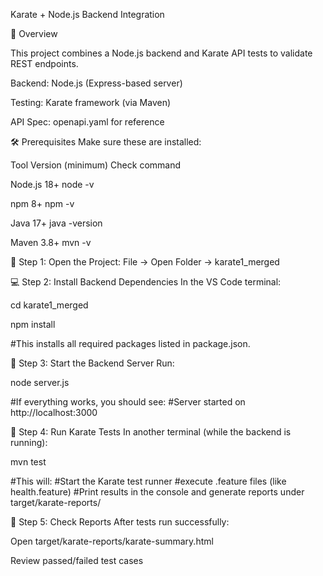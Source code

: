 Karate + Node.js Backend Integration

📖 Overview

This project combines a Node.js backend and Karate API tests to validate REST endpoints.

Backend: Node.js (Express-based server)

Testing: Karate framework (via Maven)

API Spec: openapi.yaml for reference

🛠️ Prerequisites
Make sure these are installed:

Tool	      Version (minimum)	    Check command

Node.js	       18+	                 node -v

npm	           8+	                   npm -v

Java           17+	               java -version

Maven	         3.8+	                 mvn -v

🚀 Step 1: Open the Project:
File → Open Folder → karate1_merged

💻 Step 2: Install Backend Dependencies
In the VS Code terminal:

cd karate1_merged

npm install

#This installs all required packages listed in package.json.

🧩 Step 3: Start the Backend Server
Run:

node server.js

#If everything works, you should see:
#Server started on http://localhost:3000

🧪 Step 4: Run Karate Tests
In another terminal (while the backend is running):

mvn test

#This will:
#Start the Karate test runner
#execute .feature files (like health.feature)
#Print results in the console and generate reports under target/karate-reports/

📁 Step 5: Check Reports
After tests run successfully:

Open target/karate-reports/karate-summary.html

Review passed/failed test cases

